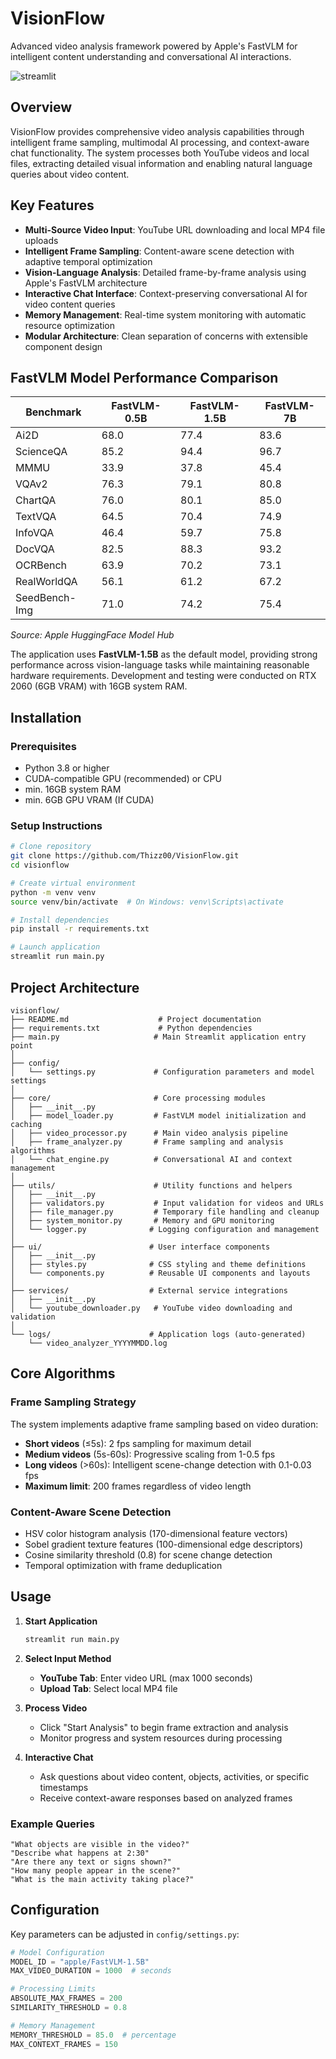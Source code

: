 # VisionFlow

Advanced video analysis framework powered by Apple's FastVLM for intelligent content understanding and conversational AI interactions.

![streamlit](/docs/streamlit.gif)

## Overview

VisionFlow provides comprehensive video analysis capabilities through intelligent frame sampling, multimodal AI processing, and context-aware chat functionality. The system processes both YouTube videos and local files, extracting detailed visual information and enabling natural language queries about video content.

## Key Features

- **Multi-Source Video Input**: YouTube URL downloading and local MP4 file uploads
- **Intelligent Frame Sampling**: Content-aware scene detection with adaptive temporal optimization
- **Vision-Language Analysis**: Detailed frame-by-frame analysis using Apple's FastVLM architecture
- **Interactive Chat Interface**: Context-preserving conversational AI for video content queries
- **Memory Management**: Real-time system monitoring with automatic resource optimization
- **Modular Architecture**: Clean separation of concerns with extensible component design

## FastVLM Model Performance Comparison

| Benchmark | FastVLM-0.5B | FastVLM-1.5B | FastVLM-7B |
|-----------|--------------|--------------|------------|
| Ai2D | 68.0 | 77.4 | 83.6 |
| ScienceQA | 85.2 | 94.4 | 96.7 |
| MMMU | 33.9 | 37.8 | 45.4 |
| VQAv2 | 76.3 | 79.1 | 80.8 |
| ChartQA | 76.0 | 80.1 | 85.0 |
| TextVQA | 64.5 | 70.4 | 74.9 |
| InfoVQA | 46.4 | 59.7 | 75.8 |
| DocVQA | 82.5 | 88.3 | 93.2 |
| OCRBench | 63.9 | 70.2 | 73.1 |
| RealWorldQA | 56.1 | 61.2 | 67.2 |
| SeedBench-Img | 71.0 | 74.2 | 75.4 |

*Source: Apple HuggingFace Model Hub*

The application uses **FastVLM-1.5B** as the default model, providing strong performance across vision-language tasks while maintaining reasonable hardware requirements. Development and testing were conducted on RTX 2060 (6GB VRAM) with 16GB system RAM.

## Installation

### Prerequisites
- Python 3.8 or higher
- CUDA-compatible GPU (recommended) or CPU
- min. 16GB system RAM 
- min. 6GB GPU VRAM (If CUDA)

### Setup Instructions

```bash
# Clone repository
git clone https://github.com/Thizz00/VisionFlow.git
cd visionflow

# Create virtual environment
python -m venv venv
source venv/bin/activate  # On Windows: venv\Scripts\activate

# Install dependencies
pip install -r requirements.txt

# Launch application
streamlit run main.py
```

## Project Architecture

```
visionflow/
├── README.md                    # Project documentation
├── requirements.txt             # Python dependencies
├── main.py                     # Main Streamlit application entry point
│
├── config/
│   └── settings.py             # Configuration parameters and model settings
│
├── core/                       # Core processing modules
│   ├── __init__.py
│   ├── model_loader.py         # FastVLM model initialization and caching
│   ├── video_processor.py      # Main video analysis pipeline
│   ├── frame_analyzer.py       # Frame sampling and analysis algorithms
│   └── chat_engine.py          # Conversational AI and context management
│
├── utils/                      # Utility functions and helpers
│   ├── __init__.py
│   ├── validators.py           # Input validation for videos and URLs
│   ├── file_manager.py         # Temporary file handling and cleanup
│   ├── system_monitor.py       # Memory and GPU monitoring
│   └── logger.py              # Logging configuration and management
│
├── ui/                        # User interface components
│   ├── __init__.py
│   ├── styles.py              # CSS styling and theme definitions
│   └── components.py          # Reusable UI components and layouts
│
├── services/                  # External service integrations
│   ├── __init__.py
│   └── youtube_downloader.py   # YouTube video downloading and validation
│
└── logs/                      # Application logs (auto-generated)
    └── video_analyzer_YYYYMMDD.log
```

## Core Algorithms

### Frame Sampling Strategy
The system implements adaptive frame sampling based on video duration:
- **Short videos** (≤5s): 2 fps sampling for maximum detail
- **Medium videos** (5s-60s): Progressive scaling from 1-0.5 fps
- **Long videos** (>60s): Intelligent scene-change detection with 0.1-0.03 fps
- **Maximum limit**: 200 frames regardless of video length

### Content-Aware Scene Detection
- HSV color histogram analysis (170-dimensional feature vectors)
- Sobel gradient texture features (100-dimensional edge descriptors)
- Cosine similarity threshold (0.8) for scene change detection
- Temporal optimization with frame deduplication

## Usage

1. **Start Application**
   ```bash
   streamlit run main.py
   ```

2. **Select Input Method**
   - **YouTube Tab**: Enter video URL (max 1000 seconds)
   - **Upload Tab**: Select local MP4 file

3. **Process Video**
   - Click "Start Analysis" to begin frame extraction and analysis
   - Monitor progress and system resources during processing

4. **Interactive Chat**
   - Ask questions about video content, objects, activities, or specific timestamps
   - Receive context-aware responses based on analyzed frames

### Example Queries
```
"What objects are visible in the video?"
"Describe what happens at 2:30"
"Are there any text or signs shown?"
"How many people appear in the scene?"
"What is the main activity taking place?"
```

## Configuration

Key parameters can be adjusted in `config/settings.py`:

```python
# Model Configuration
MODEL_ID = "apple/FastVLM-1.5B"
MAX_VIDEO_DURATION = 1000  # seconds

# Processing Limits
ABSOLUTE_MAX_FRAMES = 200
SIMILARITY_THRESHOLD = 0.8

# Memory Management  
MEMORY_THRESHOLD = 85.0  # percentage
MAX_CONTEXT_FRAMES = 150
```

